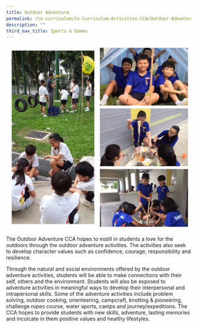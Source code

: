 ```yaml
---
title: Outdoor Adventure
permalink: /co-curriculum/Co-Curriculum-Activities-CCA/Outdoor-Adventure/
description: ""
third_nav_title: Sports & Games​
---
```

![](/images/Outdoor%20Adventure%20Club.jpeg)

The Outdoor Adventure CCA hopes to instill in students a love for the outdoors through the outdoor adventure activities. The activities also seek to develop character values such as confidence, courage, responsibility and resilience.  
  

Through the natural and social environments offered by the outdoor adventure activities, students will be able to make connections with their self, others and the environment. Students will also be exposed to adventure activities in meaningful ways to develop their interpersonal and intrapersonal skills. Some of the adventure activities include problem solving, outdoor cooking, orienteering, campcraft, knotting & pioneering, challenge ropes course, water sports, camps and journey/expeditions. The CCA hopes to provide students with new skills, adventure, lasting memories and inculcate in them positive values and healthy lifestyles.
